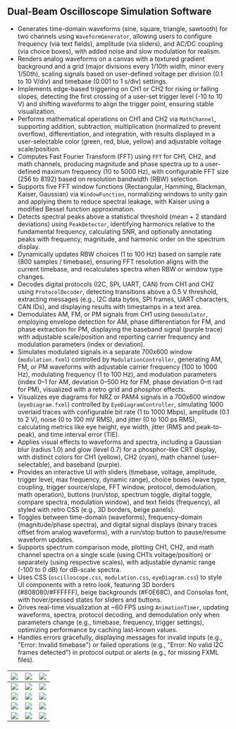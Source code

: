 ## Dual-Beam Oscilloscope Simulation Software
- Generates time-domain waveforms (sine, square, triangle, sawtooth) for two channels using `WaveformGenerator`, allowing users to configure frequency (via text fields), amplitude (via sliders), and AC/DC coupling (via choice boxes), with added noise and slow modulation for realism.
- Renders analog waveforms on a canvas with a textured gradient background and a grid (major divisions every 1/10th width, minor every 1/50th), scaling signals based on user-defined voltage per division (0.1 to 10 V/div) and timebase (0.001 to 1 s/div) settings.
- Implements edge-based triggering on CH1 or CH2 for rising or falling slopes, detecting the first crossing of a user-set trigger level (-10 to 10 V) and shifting waveforms to align the trigger point, ensuring stable visualization.
- Performs mathematical operations on CH1 and CH2 via `MathChannel`, supporting addition, subtraction, multiplication (normalized to prevent overflow), differentiation, and integration, with results displayed in a user-selectable color (green, red, blue, yellow) and adjustable voltage scale/position.
- Computes Fast Fourier Transform (FFT) using `FFT` for CH1, CH2, and math channels, producing magnitude and phase spectra up to a user-defined maximum frequency (10 to 5000 Hz), with configurable FFT size (256 to 8192) based on resolution bandwidth (RBW) selection.
- Supports five FFT window functions (Rectangular, Hamming, Blackman, Kaiser, Gaussian) via `WindowFunction`, normalizing windows to unity gain and applying them to reduce spectral leakage, with Kaiser using a modified Bessel function approximation.
- Detects spectral peaks above a statistical threshold (mean + 2 standard deviations) using `PeakDetector`, identifying harmonics relative to the fundamental frequency, calculating SNR, and optionally annotating peaks with frequency, magnitude, and harmonic order on the spectrum display.
- Dynamically updates RBW choices (1 to 100 Hz) based on sample rate (800 samples / timebase), ensuring FFT resolution aligns with the current timebase, and recalculates spectra when RBW or window type changes.
- Decodes digital protocols (I2C, SPI, UART, CAN) from CH1 and CH2 using `ProtocolDecoder`, detecting transitions above a 0.5 V threshold, extracting messages (e.g., I2C data bytes, SPI frames, UART characters, CAN IDs), and displaying results with timestamps in a text area.
- Demodulates AM, FM, or PM signals from CH1 using `Demodulator`, employing envelope detection for AM, phase differentiation for FM, and phase extraction for PM, displaying the baseband signal (purple trace) with adjustable scale/position and reporting carrier frequency and modulation parameters (index or deviation).
- Simulates modulated signals in a separate 700x600 window (`modulation.fxml`) controlled by `ModulationController`, generating AM, FM, or PM waveforms with adjustable carrier frequency (100 to 1000 Hz), modulating frequency (1 to 100 Hz), and modulation parameters (index 0–1 for AM, deviation 0–500 Hz for FM, phase deviation 0–π rad for PM), visualized with a retro grid and phosphor effects.
- Visualizes eye diagrams for NRZ or PAM4 signals in a 700x600 window (`eyeDiagram.fxml`) controlled by `EyeDiagramController`, simulating 1000 overlaid traces with configurable bit rate (1 to 1000 Mbps), amplitude (0.1 to 2 V), noise (0 to 100 mV RMS), and jitter (0 to 100 ps RMS), calculating metrics like eye height, eye width, jitter (RMS and peak-to-peak), and time interval error (TIE).
- Applies visual effects to waveforms and spectra, including a Gaussian blur (radius 1.0) and glow (level 0.7) for a phosphor-like CRT display, with distinct colors for CH1 (yellow), CH2 (cyan), math channel (user-selectable), and baseband (purple).
- Provides an interactive UI with sliders (timebase, voltage, amplitude, trigger level, max frequency, dynamic range), choice boxes (wave type, coupling, trigger source/slope, FFT window, protocol, demodulation, math operation), buttons (run/stop, spectrum toggle, digital toggle, compare spectra, modulation window), and text fields (frequency), all styled with retro CSS (e.g., 3D borders, beige panels).
- Toggles between time-domain (waveforms), frequency-domain (magnitude/phase spectra), and digital signal displays (binary traces offset from analog waveforms), with a run/stop button to pause/resume waveform updates.
- Supports spectrum comparison mode, plotting CH1, CH2, and math channel spectra on a single scale (using CH1’s voltage/position) or separately (using respective scales), with adjustable dynamic range (-100 to 0 dB) for dB-scale spectra.
- Uses CSS (`oscilloscope.css`, `modulation.css`, `eyeDiagram.css`) to style UI components with a retro look, featuring 3D borders (#808080/#FFFFFF), beige backgrounds (#F0E68C), and Consolas font, with hover/pressed states for sliders and buttons.
- Drives real-time visualization at ~60 FPS using `AnimationTimer`, updating waveforms, spectra, protocol decoding, and demodulation only when parameters change (e.g., timebase, frequency, trigger settings), optimizing performance by caching last-known values.
- Handles errors gracefully, displaying messages for invalid inputs (e.g., "Error: Invalid timebase") or failed operations (e.g., "Error: No valid I2C frames detected") in protocol output or alerts (e.g., for missing FXML files).

| ![](https://github.com/KMORaza/Dual_Beam_Oscilloscope_Simulation_Software/blob/main/DB%20Oscilloscope/src/screenshots/screen%20(1).png) | ![](https://github.com/KMORaza/Dual_Beam_Oscilloscope_Simulation_Software/blob/main/DB%20Oscilloscope/src/screenshots/screen%20(2).png) | ![](https://github.com/KMORaza/Dual_Beam_Oscilloscope_Simulation_Software/blob/main/DB%20Oscilloscope/src/screenshots/screen%20(3).png) |
|-------|--------|-----------|
| ![](https://github.com/KMORaza/Dual_Beam_Oscilloscope_Simulation_Software/blob/main/DB%20Oscilloscope/src/screenshots/screen%20(4).png) | ![](https://github.com/KMORaza/Dual_Beam_Oscilloscope_Simulation_Software/blob/main/DB%20Oscilloscope/src/screenshots/screen%20(5).png) | ![](https://github.com/KMORaza/Dual_Beam_Oscilloscope_Simulation_Software/blob/main/DB%20Oscilloscope/src/screenshots/screen%20(6).png) |
| ![](https://github.com/KMORaza/Dual_Beam_Oscilloscope_Simulation_Software/blob/main/DB%20Oscilloscope/src/screenshots/screen%20(7).png) | ![](https://github.com/KMORaza/Dual_Beam_Oscilloscope_Simulation_Software/blob/main/DB%20Oscilloscope/src/screenshots/screen%20(8).png) | ![](https://github.com/KMORaza/Dual_Beam_Oscilloscope_Simulation_Software/blob/main/DB%20Oscilloscope/src/screenshots/screen%20(9).png) |
| ![](https://github.com/KMORaza/Dual_Beam_Oscilloscope_Simulation_Software/blob/main/DB%20Oscilloscope/src/screenshots/screen%20(10).png) | ![](https://github.com/KMORaza/Dual_Beam_Oscilloscope_Simulation_Software/blob/main/DB%20Oscilloscope/src/screenshots/screen%20(11).png) | ![](https://github.com/KMORaza/Dual_Beam_Oscilloscope_Simulation_Software/blob/main/DB%20Oscilloscope/src/screenshots/screen%20(12).png) |
| ![](https://github.com/KMORaza/Dual_Beam_Oscilloscope_Simulation_Software/blob/main/DB%20Oscilloscope/src/screenshots/screen%20(13).png) | ![](https://github.com/KMORaza/Dual_Beam_Oscilloscope_Simulation_Software/blob/main/DB%20Oscilloscope/src/screenshots/screen%20(14).png) | ![](https://github.com/KMORaza/Dual_Beam_Oscilloscope_Simulation_Software/blob/main/DB%20Oscilloscope/src/screenshots/screen%20(15).png) |
